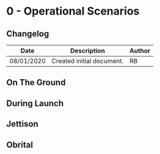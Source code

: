 # 0 - Operational Scenarios

## Changelog

|Date|Description|Author|
|--|--|--|
|08/01/2020|Created initial document.|RB|

## On The Ground
## During Launch
## Jettison
## Obrital
